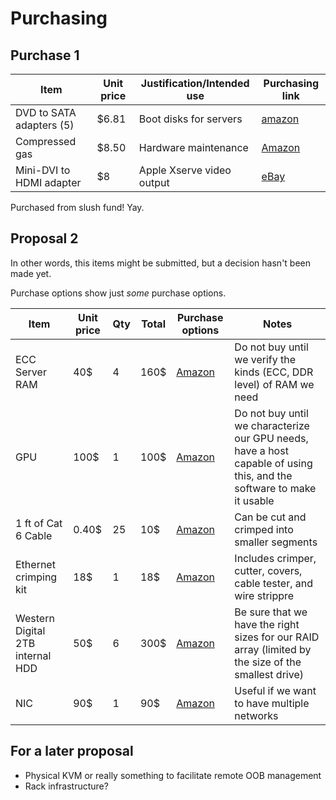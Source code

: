 # Purchasing

## Purchase 1

| Item                        | Unit price | Justification/Intended use         | Purchasing link                                                                                |
|-----------------------------|------------|------------------------------------|------------------------------------------------------------------------------------------------|
| DVD to SATA adapters (5)    | $6.81      | Boot disks for servers             | [amazon](https://www.amazon.com/Universal-Adapter-ThinkPad-Gateway-Samsung/dp/B09XNW7MJZ) |
| Compressed gas              | $8.50      | Hardware maintenance               | [Amazon](https://smile.amazon.com/Dust-Off-Disposable-Compressed-Gas-Duster/dp/B073TQ26JX)     |
| Mini-DVI to HDMI adapter    | $8         | Apple Xserve video output          | [eBay](https://www.ebay.com/itm/390693806930)                                                  |
Purchased from slush fund! Yay.

## Proposal 2

In other words, this items might be submitted, but a decision hasn't been made yet.

Purchase options show just _some_ purchase options.

| Item                             | Unit price | Qty | Total | Purchase options | Notes                                                                                                                 |
|----------------------------------|------------|-----|-------|------------------|-----------------------------------------------------------------------------------------------------------------------|
| ECC Server RAM                   | 40$        |   4 | 160$  | [Amazon][1]      | Do not buy until we verify the kinds (ECC, DDR level) of RAM we need                                                  |
| GPU                              | 100$       |   1 | 100$  | [Amazon][2]      | Do not buy until we characterize our GPU needs, have a host capable of using this, and the software to make it usable |
| 1 ft of Cat 6 Cable              | 0.40$      |  25 | 10$   | [Amazon][3]      | Can be cut and crimped into smaller segments                                                                          |
| Ethernet crimping kit            | 18$        |   1 | 18$   | [Amazon][4]      | Includes crimper, cutter, covers, cable tester, and wire strippre                                                     |
| Western Digital 2TB internal HDD | 50$        |   6 | 300$  | [Amazon][5]      | Be sure that we have the right sizes for our RAID array (limited by the size of the smallest drive)                   |
| NIC                              | 90$        |   1 | 90$   | [Amazon][6]      | Useful if we want to have multiple networks                                                                           |
<!--
Note that rows do not need to be "aligned" for them to render properly, so long as they have the right number of pipes.
See https://pandoc.org/MANUAL.html#tables
-->

<!-- Please cut off the tracker junk from URLs -->

[1]: https://www.amazon.com/Hynix-HMA84GR7MFR4N-UH-DDR4-2400-Server-Memory/dp/B01BCUTOMQ/
[2]: https://www.amazon.com/MAXSUN-GEFORCE-GT-1030-Graphics/dp/B08RD5VMNN/
[3]: https://www.amazon.com/Cable-Matters-Snagless-Ethernet-Black/dp/B007NZGPAY/
[4]: https://www.amazon.com/Crimping-Ethernet-crimping-Connectors-Stripper/dp/B0BVVS9JVF/
[5]: https://www.amazon.com/WD-Blue-2TB-Hard-Drive/dp/B07JC1TQ7N/
[6]: https://www.amazon.com/ipolex-X540-T2-Converged-Network-Adapter/dp/B01IR7T7PG/


## For a later proposal
- Physical KVM or really something to facilitate remote OOB management
- Rack infrastructure?
